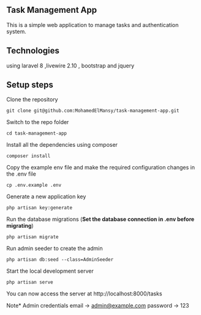 ## Task Management App

This is a simple web application to manage tasks and authentication system.

## Technologies
using laravel 8 ,livewire 2.10 , bootstrap and jquery

## Setup steps
Clone the repository

    git clone git@github.com:MohamedElMansy/task-management-app.git

Switch to the repo folder

    cd task-management-app

Install all the dependencies using composer

    composer install

Copy the example env file and make the required configuration changes in the .env file

    cp .env.example .env

Generate a new application key

    php artisan key:generate

Run the database migrations (**Set the database connection in .env before migrating**)

    php artisan migrate

Run admin seeder to create the admin

    php artisan db:seed --class=AdminSeeder

Start the local development server

    php artisan serve

You can now access the server at http://localhost:8000/tasks

Note*
Admin credentials
email -> admin@example.com
password -> 123 
